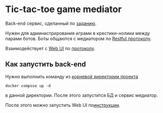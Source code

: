 # Tic-tac-toe game mediator

Back-end сервис, сделанный по [заданию](../origin_task.md).

Нужен для администрирования играми в крестики-нолики между парами ботов. Боты общаются с медиатором по
[Restful протоколу](../specs/service_bot_spec.yaml).

Взаимодействует с [Web UI](../ui) по [протоколу](../specs/service_for_front_spec.yaml).

## Как запустить back-end

Нужно выполнить команду из [корневой директории проекта](../)

```shell
docker compose up -d
```

в данной директории. После этого запустится БД и сервис медиатор.

После этого можно запустить Web UI по[инструкции](../ui/README.md).
